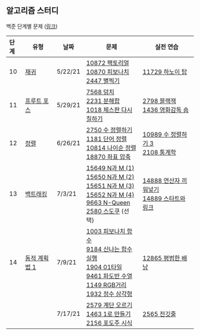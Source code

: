 ## 알고리즘 스터디

백준 단계별 문제 ([링크](https://www.acmicpc.net/step))



| 단계 | 유형                                             | 날짜    | 문제                                                         | 실전 연습                                                    |
| :--- | ------------------------------------------------ | ------- | ------------------------------------------------------------ | ------------------------------------------------------------ |
| 10   | [재귀](https://www.acmicpc.net/step/19)          | 5/22/21 | [10872 팩토리얼](https://www.acmicpc.net/problem/10872) <br />[10870 피보나치](https://www.acmicpc.net/problem/10870) <br />[2447 별찍기](https://www.acmicpc.net/problem/2447) | [11729 하노이 탑](https://www.acmicpc.net/problem/11729)     |
| 11   | [프루트 포스](https://www.acmicpc.net/step/22)   | 5/29/21 | [7568 덩치](https://www.acmicpc.net/problem/7568)<br />[2231 분해합](https://www.acmicpc.net/problem/2231)<br />[1018 체스판 다시 칠하기](https://www.acmicpc.net/problem/2231) | [2798 블랙잭](https://www.acmicpc.net/problem/2798)<br />[1436 영화감독 숌](https://www.acmicpc.net/problem/1436) |
| 12   | [정렬](https://www.acmicpc.net/step/9)           | 6/26/21 | [2750 수 정렬하기](https://www.acmicpc.net/problem/2750)<br />[1181 단어 정렬](https://www.acmicpc.net/problem/1181)<br />[10814 나이순 정렬](https://www.acmicpc.net/problem/10814)<br />[18870 좌표 압축](https://www.acmicpc.net/problem/18870) | [10989 수 정렬하기 3](https://www.acmicpc.net/problem/10989)<br />[2108 통계학](https://www.acmicpc.net/problem/2108) |
| 13   | [백트래킹](https://www.acmicpc.net/step/34)      | 7/3/21  | [15649 N과 M (1)](https://www.acmicpc.net/problem/15649)<br />[15650 N과 M (2)](https://www.acmicpc.net/problem/15650)<br />[15651 N과 M (3)](https://www.acmicpc.net/problem/15651)<br />[15652 N과 M (4)](https://www.acmicpc.net/problem/15652)<br />[9663 N-Queen](https://www.acmicpc.net/problem/9663)<br />[2580 스도쿠](https://www.acmicpc.net/problem/2580) (선택) | [14888 연산자 끼워넣기](https://www.acmicpc.net/problem/14888)<br />[14889 스타트와 링크](https://www.acmicpc.net/problem/14889) |
| 14   | [동적 계획법 1](https://www.acmicpc.net/step/16) | 7/9/21  | [1003 피보나치 함수](https://www.acmicpc.net/problem/1003)<br />[9184 신나는 함수 실행](https://www.acmicpc.net/problem/9184)<br />[1904 01타일](https://www.acmicpc.net/problem/1904)<br />[9461 파도반 수열](https://www.acmicpc.net/problem/9461)<br />[1149 RGB거리](https://www.acmicpc.net/problem/1149)<br />[1932 정수 삼각형](https://www.acmicpc.net/problem/1932) | [12865 평범한 배낭](https://www.acmicpc.net/problem/12865)   |
|      |                                                  | 7/17/21 | [2579 계단 오르기](https://www.acmicpc.net/problem/2579)<br />[1463 1로 만들기](https://www.acmicpc.net/problem/1463)<br />[2156 포도주 시식](https://www.acmicpc.net/problem/2156)<br />| [2565 전깃줄](https://www.acmicpc.net/problem/2565)<br />|

